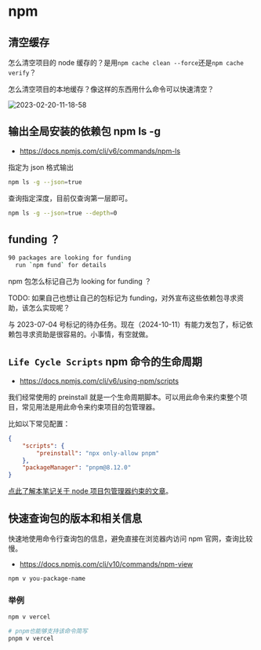 # npm

## 清空缓存

怎么清空项目的 node 缓存的？是用`npm cache clean --force`还是`npm cache verify`？

怎么清空项目的本地缓存？像这样的东西用什么命令可以快速清空？

![2023-02-20-11-18-58](https://raw.githubusercontent.com/ruan-cat/img-store/main/img/2023-02-20-11-18-58.png)

## 输出全局安装的依赖包 npm ls -g

- https://docs.npmjs.com/cli/v6/commands/npm-ls

指定为 json 格式输出

```bash
npm ls -g --json=true
```

查询指定深度，目前仅查询第一层即可。

```bash
npm ls -g --json=true --depth=0
```

## funding ？

```bash
90 packages are looking for funding
  run `npm fund` for details
```

npm 包怎么标记自己为 looking for funding ？

TODO: 如果自己也想让自己的包标记为 funding，对外宣布这些依赖包寻求资助，该怎么实现呢？

与 2023-07-04 号标记的待办任务。现在（2024-10-11）有能力发包了，标记依赖包寻求资助是很容易的。小事情，有空就做。

## `Life Cycle Scripts` npm 命令的生命周期

- https://docs.npmjs.com/cli/v6/using-npm/scripts

我们经常使用的 preinstall 就是一个生命周期脚本。可以用此命令来约束整个项目，常见用法是用此命令来约束项目的包管理器。

比如以下常见配置：

```json
{
	"scripts": {
		"preinstall": "npx only-allow pnpm"
	},
	"packageManager": "pnpm@8.12.0"
}
```

[点此了解本笔记关于 node 项目包管理器约束的文章](../pnpm/node-project-assign-pkg-manager.md)。

## 快速查询包的版本和相关信息

快速地使用命令行查询包的信息，避免直接在浏览器内访问 npm 官网，查询比较慢。

- https://docs.npmjs.com/cli/v10/commands/npm-view

```bash
npm v you-package-name
```

### 举例

```bash
npm v vercel

# pnpm也能够支持该命令简写
pnpm v vercel
```
